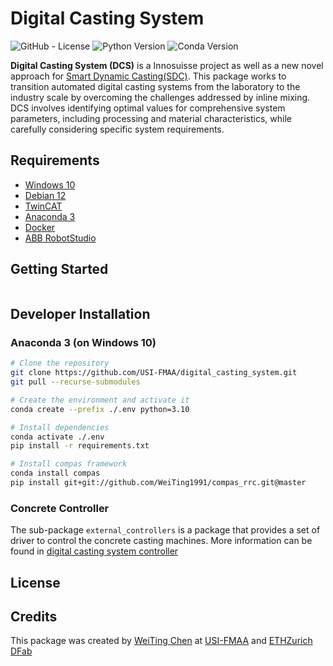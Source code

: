 # **Digital Casting System**

<!-- PROJECT SHIELDS -->

![GitHub - License](https://img.shields.io/badge/License-MIT-blue.svg)
![Python Version](https://img.shields.io/badge/Python-3.10-blue)
![Conda Version](https://img.shields.io/badge/Anaconda-4.14.0-blue)

**Digital Casting System (DCS)** is a Innosuisse project as well as a new novel approach for [Smart Dynamic Casting(SDC)]().
This package works to transition automated digital casting systems from the laboratory to the industry scale by
overcoming the challenges addressed by inline mixing. DCS involves identifying optimal values for comprehensive system
parameters, including processing and material characteristics, while carefully considering specific system requirements.

## Requirements

-   [Windows 10]()
-   [Debian 12]()
-   [TwinCAT](https://www.beckhoff.com/en-en/products/automation/twincat/?pk_campaign=AdWords-AdWordsSearch-TwinCAT_EN&pk_kwd=twincat&gclid=Cj0KCQjw9ZGYBhCEARIsAEUXITW5dmPmQ2629HIuFY7wfbSR70pi5uY2lkYziNmfKYczm1_YsK4hhPsaApjyEALw_wcB)
-   [Anaconda 3](https://www.anaconda.com/)
-   [Docker]()
-   [ABB RobotStudio]()

## Getting Started

```bash

```

## Developer Installation

### Anaconda 3 (on Windows 10)

```bash
# Clone the repository
git clone https://github.com/USI-FMAA/digital_casting_system.git
git pull --recurse-submodules

# Create the environment and activate it
conda create --prefix ./.env python=3.10

# Install dependencies
conda activate ./.env
pip install -r requirements.txt

# Install compas framework
conda install compas
pip install git+git://github.com/WeiTing1991/compas_rrc.git@master

```

<!-- ### Virtualenv option 2 on Debian 12 -->
<!---->
<!-- ```bash -->
<!-- # Install venv -->
<!-- sudo apt install python3-venv -y -->
<!---->
<!-- # Clone repos and create the environment -->
<!---->
<!-- mkdir myfolder -->
<!-- cd myfolder -->
<!---->
<!-- git clone https://github.com/USI-FMAA/digital_casting_system.git -->
<!---->
<!-- python3.10 -m venv env -->
<!---->
<!-- Install dependencies -->
<!---->
<!-- source env/bin/activate -->
<!-- which python3 -->
<!---->
<!-- pip3 install -r requirements.txt -->
<!---->

### Concrete Controller

The sub-package `external_controllers` is a package that provides a set of driver to control the concrete casting machines.
More information can be found in [digital casting system controller]()


## License

## Credits

This package was created by [WeiTing Chen](https://github.com/WeiTing1991)
at [USI-FMAA](https://github.com/USI-FMAA) and [ETHZurich DFab](https://dfab.ch/)
